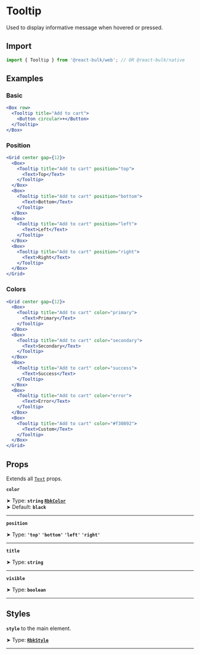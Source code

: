 # Tooltip

Used to display informative message when hovered or pressed.


## Import

```jsx
import { Tooltip } from '@react-bulk/web'; // OR @react-bulk/native
```

## Examples

### Basic

```jsx live
<Box row>
  <Tooltip title="Add to cart">
    <Button circular>+</Button>
  </Tooltip>
</Box>
```

### Position

```jsx live
<Grid center gap={12}>
  <Box>
    <Tooltip title="Add to cart" position="top">
      <Text>Top</Text>
    </Tooltip>
  </Box>
  <Box>
    <Tooltip title="Add to cart" position="bottom">
      <Text>Bottom</Text>
    </Tooltip>
  </Box>
  <Box>
    <Tooltip title="Add to cart" position="left">
      <Text>Left</Text>
    </Tooltip>
  </Box>
  <Box>
    <Tooltip title="Add to cart" position="right">
      <Text>Right</Text>
    </Tooltip>
  </Box>
</Grid>
```

### Colors

```jsx live
<Grid center gap={12}>
  <Box>
    <Tooltip title="Add to cart" color="primary">
      <Text>Primary</Text>
    </Tooltip>
  </Box>
  <Box>
    <Tooltip title="Add to cart" color="secondary">
      <Text>Secondary</Text>
    </Tooltip>
  </Box>
  <Box>
    <Tooltip title="Add to cart" color="success">
      <Text>Success</Text>
    </Tooltip>
  </Box>
  <Box>
    <Tooltip title="Add to cart" color="error">
      <Text>Error</Text>
    </Tooltip>
  </Box>
  <Box>
    <Tooltip title="Add to cart" color="#f30892">
      <Text>Custom</Text>
    </Tooltip>
  </Box>
</Grid>
```

## Props

Extends all [`Text`](/docs/core/text#props) props.

**`color`**

➤ Type: **`string` [`RbkColor`](/docs/type-reference/rbk-color)** <br/>
➤ Default: **`black`** <br/>

---

**`position`**

➤ Type: **`'top'` `'bottom'` `'left'` `'right'`** <br/>

---

**`title`**

➤ Type: **`string`** <br/>

---

**`visible`**

➤ Type: **`boolean`** <br/>

---

## Styles

**`style`** to the main element.

➤ Type: **[`RbkStyle`](/docs/type-reference/rbk-style)** <br/>

---
